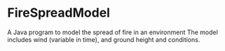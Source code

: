 # FireSpreadModel
A Java program to model the spread of fire in an environment
The model includes wind (variable in time), and ground height and conditions. 
